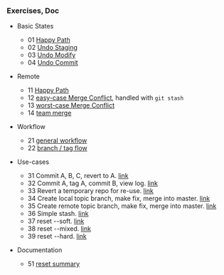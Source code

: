 
### Exercises, Doc

* Basic States
    * 01 [Happy Path](./egg_01_basic_states.md)
    * 02 [Undo Staging](./egg_02_basic_states.md)
    * 03 [Undo Modify](./egg_03_basic_states.md)
    * 04 [Undo Commit](./egg_04_basic_states.md)

* Remote
    * 11 [Happy Path](./egg_11_remote.md)
    * 12 [easy-case Merge Conflict](./egg_12_remote.md), handled with `git stash`
    * 13 [worst-case Merge Conflict](./egg_13_remote.md)
    * 14 [team merge](./egg_14_remote.md)

* Workflow
    * 21 [general workflow](./egg_21_workflow.md)
    * 22 [branch / tag flow](./egg_22_workflow.md)

* Use-cases
    * 31 Commit A, B, C, revert to A. [link](./egg_31_usecase.md)
    * 32 Commit A, tag A, commit B, view log. [link](./egg_32_usecase.md)
    * 33 Revert a temporary repo for re-use. [link](./egg_33_usecase.md)
    * 34 Create local topic branch, make fix, merge into master. [link](./egg_34_usecase.md)
    * 35 Create remote topic branch, make fix, merge into master. [link](./egg_35_usecase.md)
    * 36 Simple stash. [link](./egg_36_usecase.md)
    * 37 reset --soft. [link](./egg_37_usecase.md)
    * 38 reset --mixed. [link](./egg_38_usecase.md)
    * 39 reset --hard. [link](./egg_39_usecase.md)

* Documentation
    * 51 [reset summary](./egg_51_doc.md)
